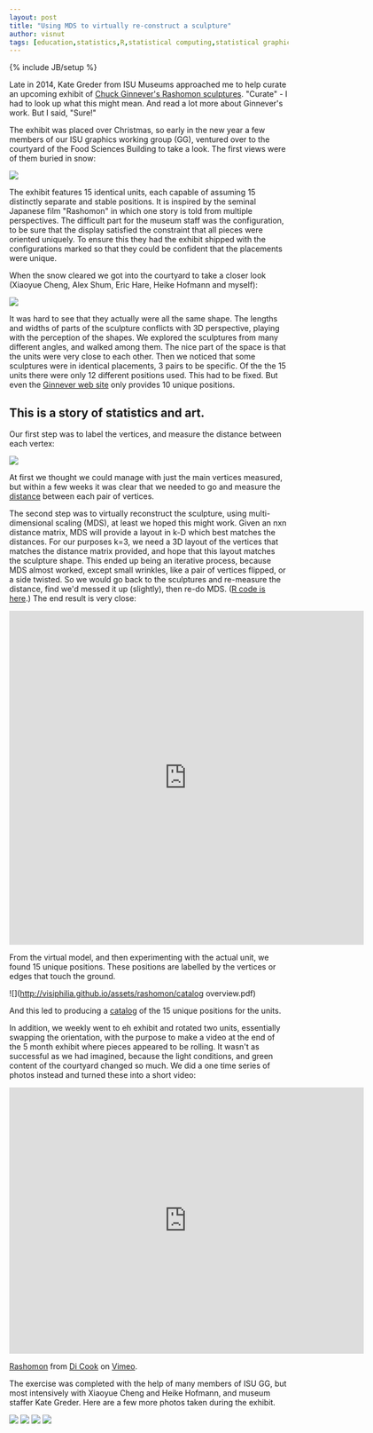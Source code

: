 ```yaml
---
layout: post
title: "Using MDS to virtually re-construct a sculpture"
author: visnut
tags: [education,statistics,R,statistical computing,statistical graphics,data wrangling,art]
---
```

{% include JB/setup %}

Late in 2014, Kate Greder from ISU Museums approached me to help curate an upcoming exhibit of [Chuck Ginnever's Rashomon sculptures](http://www.chuckginnever.com/rashomon4.htm). "Curate" - I had to look up what this might mean. And read a lot more about Ginnever's work. But I said, "Sure!"

The exhibit was placed over Christmas, so early in the new year a few members of our ISU graphics working group (GG), ventured over to the courtyard of the Food Sciences Building to take a look. The first views were of them buried in snow:

![](http://visiphilia.github.io/assets/rashomon/snow-covered.jpg)

The exhibit features 15 identical units, each capable of assuming 15 distinctly separate and stable positions. It is inspired by the seminal Japanese film "Rashomon" in which one story is told from multiple perspectives. The difficult part for the museum staff was the configuration, to be sure that the display satisfied the constraint that all pieces were oriented uniquely. To ensure this they had the exhibit shipped with the configurations marked so that they could be confident that the placements were unique.

When the snow cleared we got into the courtyard to take a closer look (Xiaoyue Cheng, Alex Shum, Eric Hare, Heike Hofmann and myself):

![](http://visiphilia.github.io/assets/rashomon/GG.jpg)

It was hard to see that they actually were all the same shape. The lengths and widths of parts of the sculpture conflicts with 3D perspective, playing with the perception of the shapes. We explored the sculptures from many different angles, and walked among them. The nice part of the space is that the units were very close to each other.  Then we noticed that some sculptures were in identical placements, 3 pairs to be specific. Of the the 15 units there were only 12 different positions used. This had to be fixed. But even the [Ginnever web site](http://www.chuckginnever.com/rashomon4.htm) only provides 10 unique positions. 

## This is a story of statistics and art. 

Our first step was to label the vertices, and measure the distance between each vertex:

 ![](http://visiphilia.github.io/assets/rashomon/sketch.jpg)

At first we thought we could manage with just the main vertices measured, but within a few weeks it was clear that we needed to go and measure the [distance](distances-new-tweak.csv) between each pair of vertices. 

The second step was to virtually reconstruct the sculpture, using multi-dimensional scaling (MDS), at least we hoped this might work. Given an nxn distance matrix, MDS will provide a layout in k-D which best matches the distances. For our purposes k=3, we need a 3D layout of the vertices that matches the distance matrix provided, and hope that this layout matches the sculpture shape. This ended up being an iterative process, because MDS almost worked, except small wrinkles, like a pair of vertices flipped, or a side twisted. So we would go back to the sculptures and re-measure the distance, find we'd messed it up (slightly), then re-do MDS. ([R code is here](http://visiphilia.github.io/assets/rashomon/distances.R).) The end result is very close:

<iframe src="https://player.vimeo.com/video/171196380" width="640" height="602" frameborder="0" webkitallowfullscreen mozallowfullscreen allowfullscreen></iframe>

From the virtual model, and then experimenting with the actual unit, we found 15 unique positions. These positions are labelled by the vertices or edges that touch the ground. 

![](http://visiphilia.github.io/assets/rashomon/catalog overview.pdf)

And this led to producing a [catalog](http://visiphilia.github.io/assets/rashomon/catalog.pdf) of the 15 unique positions for the units. 

In addition, we weekly went to eh exhibit and rotated two units, essentially swapping the orientation, with the purpose to make a video at the end of the 5 month exhibit where pieces appeared to be rolling. It wasn't as successful as we had imagined, because the light conditions, and green content of the courtyard changed so much. We did a one time series of photos instead and turned these into a short video:

<iframe src="https://player.vimeo.com/video/171193478" width="640" height="480" frameborder="0" webkitallowfullscreen mozallowfullscreen allowfullscreen></iframe>
<p><a href="https://vimeo.com/171193478">Rashomon</a> from <a href="https://vimeo.com/user14048736">Di Cook</a> on <a href="https://vimeo.com">Vimeo</a>.</p>

The exercise was completed with the help of many members of ISU GG, but most intensively with Xiaoyue Cheng and Heike Hofmann, and museum staffer Kate Greder. Here are a few more photos taken during the exhibit.

![](http://visiphilia.github.io/assets/rashomon/GG3.jpg)
![](http://visiphilia.github.io/assets/rashomon/GG2.jpg)
![](http://visiphilia.github.io/assets/rashomon/heike-hanna.jpg)
![](http://visiphilia.github.io/assets/rashomon/GG4.jpg)

